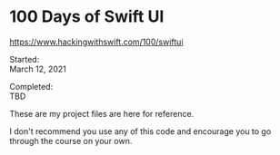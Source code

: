 # 100 Days of Swift UI

<https://www.hackingwithswift.com/100/swiftui>

Started:  
March 12, 2021

Completed:  
TBD

These are my project files are here for reference.

I don't recommend you use any of this code and encourage you to go through the course on your own.
